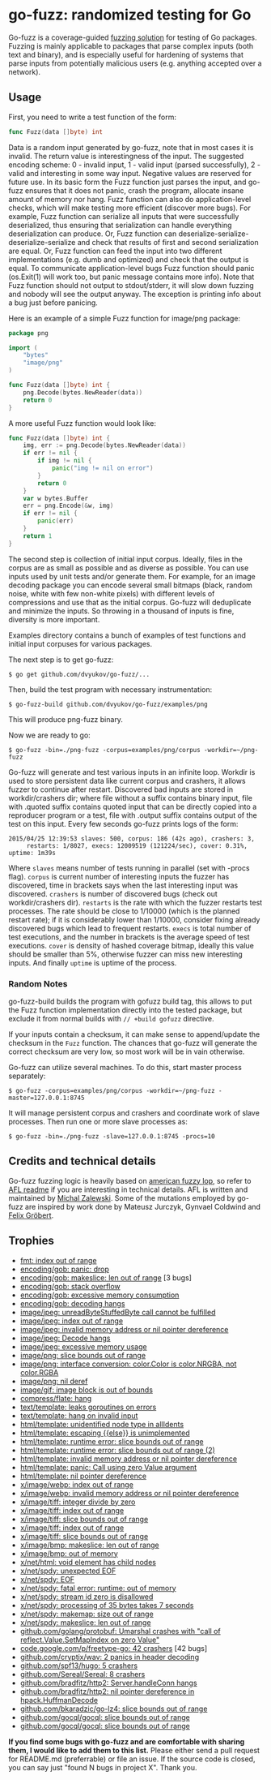 # go-fuzz: randomized testing for Go

Go-fuzz is a coverage-guided [fuzzing solution](http://en.wikipedia.org/wiki/Fuzz_testing) for testing of Go packages.
Fuzzing is mainly applicable to packages that parse complex inputs (both text
and binary), and is especially useful for hardening of systems that parse inputs
from potentially malicious users (e.g. anything accepted over a network).

## Usage

First, you need to write a test function of the form:
```go
func Fuzz(data []byte) int
```
Data is a random input generated by go-fuzz, note that in most cases it is
invalid. The return value is interestingness of the input. The suggested
encoding scheme: 0 - invalid input, 1 - valid input (parsed successfully),
2 - valid and interesting in some way input. Negative values are reserved for
future use. In its basic form the Fuzz function just parses the input, and
go-fuzz ensures that it does not panic, crash the program, allocate insane
amount of memory nor hang. Fuzz function can also do application-level checks,
which will make testing more efficient (discover more bugs). For example,
Fuzz function can serialize all inputs that were successfully deserialized,
thus ensuring that serialization can handle everything deserialization can
produce. Or, Fuzz function can deserialize-serialize-deserialize-serialize
and check that results of first and second serialization are equal. Or, Fuzz
function can feed the input into two different implementations (e.g. dumb and
optimized) and check that the output is equal. To communicate application-level
bugs Fuzz function should panic (os.Exit(1) will work too, but panic message
contains more info). Note that Fuzz function should not output to stdout/stderr,
it will slow down fuzzing and nobody will see the output anyway. The exception
is printing info about a bug just before panicing.

Here is an example of a simple Fuzz function for image/png package:
```go
package png

import (
	"bytes"
	"image/png"
)

func Fuzz(data []byte) int {
	png.Decode(bytes.NewReader(data))
	return 0
}
```

A more useful Fuzz function would look like:
```go
func Fuzz(data []byte) int {
	img, err := png.Decode(bytes.NewReader(data))
	if err != nil {
		if img != nil {
			panic("img != nil on error")
		}
		return 0
	}
	var w bytes.Buffer
	err = png.Encode(&w, img)
	if err != nil {
		panic(err)
	}
	return 1
}
```

The second step is collection of initial input corpus. Ideally, files in the
corpus are as small as possible and as diverse as possible. You can use inputs
used by unit tests and/or generate them. For example, for an image decoding
package you can encode several small bitmaps (black, random noise, white with
few non-white pixels) with different levels of compressions and use that as the
initial corpus. Go-fuzz will deduplicate and minimize the inputs. So throwing in
a thousand of inputs is fine, diversity is more important.

Examples directory contains a bunch of examples of test functions and initial
input corpuses for various packages.

The next step is to get go-fuzz:
```
$ go get github.com/dvyukov/go-fuzz/...
```

Then, build the test program with necessary instrumentation:
```
$ go-fuzz-build github.com/dvyukov/go-fuzz/examples/png
```
This will produce png-fuzz binary.

Now we are ready to go:
```
$ go-fuzz -bin=./png-fuzz -corpus=examples/png/corpus -workdir=~/png-fuzz
```
Go-fuzz will generate and test various inputs in an infinite loop. Workdir is
used to store persistent data like current corpus and crashers, it allows fuzzer
to continue after restart. Discovered bad inputs are stored in workdir/crashers
dir; where file without a suffix contains binary input, file with .quoted suffix
contains quoted input that can be directly copied into a reproducer program or a
test, file with .output suffix contains output of the test on this input. Every
few seconds go-fuzz prints logs of the form:
```
2015/04/25 12:39:53 slaves: 500, corpus: 186 (42s ago), crashers: 3,
     restarts: 1/8027, execs: 12009519 (121224/sec), cover: 0.31%, uptime: 1m39s
```
Where ```slaves``` means number of tests running in parallel (set with -procs
flag). ```corpus``` is current number of interesting inputs the fuzzer has
discovered, time in brackets says when the last interesting input was
discovered. ```crashers``` is number of discovered bugs (check out
workdir/crashers dir). ```restarts``` is the rate with which the fuzzer restarts
test processes. The rate should be close to 1/10000 (which is the planned
restart rate); if it is considerably lower than 1/10000, consider fixing already
discovered bugs which lead to frequent restarts. ```execs``` is total number of
test executions, and the number in brackets is the average speed of test
executions. ```cover``` is density of hashed coverage bitmap, ideally this value
should be smaller than 5%, otherwise fuzzer can miss new interesting inputs.
And finally ```uptime``` is uptime of the process.

### Random Notes

go-fuzz-build builds the program with gofuzz build tag, this allows to put the
Fuzz function implementation directly into the tested package, but exclude it
from normal builds with ```// +build gofuzz``` directive.

If your inputs contain a checksum, it can make sense to append/update the checksum
in the ```Fuzz``` function. The chances that go-fuzz will generate the correct
checksum are very low, so most work will be in vain otherwise.

Go-fuzz can utilize several machines. To do this, start master process separately:
```
$ go-fuzz -corpus=examples/png/corpus -workdir=~/png-fuzz -master=127.0.0.1:8745
```
It will manage persistent corpus and crashers and coordinate work of slave processes.
Then run one or more slave processes as:
```
$ go-fuzz -bin=./png-fuzz -slave=127.0.0.1:8745 -procs=10
```

## Credits and technical details

Go-fuzz fuzzing logic is heavily based on [american fuzzy lop](http://lcamtuf.coredump.cx/afl/),
so refer to [AFL readme](http://lcamtuf.coredump.cx/afl/README.txt) if you are
interesting in technical details. AFL is written and maintained by
[Michal Zalewski](http://lcamtuf.coredump.cx/). Some of the mutations employed
by go-fuzz are inspired by work done by Mateusz Jurczyk, Gynvael Coldwind and
[Felix Gröbert](https://twitter.com/fel1x).

## Trophies

- [fmt: index out of range](https://github.com/golang/go/issues/10675)
- [encoding/gob: panic: drop](https://github.com/golang/go/issues/10272)
- [encoding/gob: makeslice: len out of range](https://github.com/golang/go/issues/10273) [3 bugs]
- [encoding/gob: stack overflow](https://github.com/golang/go/issues/10415)
- [encoding/gob: excessive memory consumption](https://github.com/golang/go/issues/10490)
- [encoding/gob: decoding hangs](https://github.com/golang/go/issues/10491)
- [image/jpeg: unreadByteStuffedByte call cannot be fulfilled](https://github.com/golang/go/issues/10387)
- [image/jpeg: index out of range](https://github.com/golang/go/issues/10388)
- [image/jpeg: invalid memory address or nil pointer dereference](https://github.com/golang/go/issues/10389)
- [image/jpeg: Decode hangs](https://github.com/golang/go/issues/10413)
- [image/jpeg: excessive memory usage](https://github.com/golang/go/issues/10532)
- [image/png: slice bounds out of range](https://github.com/golang/go/issues/10414)
- [image/png: interface conversion: color.Color is color.NRGBA, not color.RGBA](https://github.com/golang/go/issues/10423)
- [image/png: nil deref](https://github.com/golang/go/issues/10493)
- [image/gif: image block is out of bounds](https://github.com/golang/go/issues/10676)
- [compress/flate: hang](https://github.com/golang/go/issues/10426)
- [text/template: leaks goroutines on errors](https://github.com/golang/go/issues/10614)
- [text/template: hang on invalid input](https://github.com/golang/go/issues/10674)
- [html/template: unidentified node type in allIdents](https://github.com/golang/go/issues/10610)
- [html/template: escaping {{else}} is unimplemented](https://github.com/golang/go/issues/10611)
- [html/template: runtime error: slice bounds out of range](https://github.com/golang/go/issues/10612)
- [html/template: runtime error: slice bounds out of range (2)](https://github.com/golang/go/issues/10613)
- [html/template: invalid memory address or nil pointer dereference](https://github.com/golang/go/issues/10615)
- [html/template: panic: Call using zero Value argument](https://github.com/golang/go/issues/10634)
- [html/template: nil pointer dereference](https://github.com/golang/go/issues/10673)
- [x/image/webp: index out of range](https://github.com/golang/go/issues/10383)
- [x/image/webp: invalid memory address or nil pointer dereference](https://github.com/golang/go/issues/10384)
- [x/image/tiff: integer divide by zero](https://github.com/golang/go/issues/10393)
- [x/image/tiff: index out of range](https://github.com/golang/go/issues/10394)
- [x/image/tiff: slice bounds out of range](https://github.com/golang/go/issues/10395)
- [x/image/tiff: index out of range](https://github.com/golang/go/issues/10597)
- [x/image/tiff: slice bounds out of range](https://github.com/golang/go/issues/10596)
- [x/image/bmp: makeslice: len out of range](https://github.com/golang/go/issues/10396)
- [x/image/bmp: out of memory](https://github.com/golang/go/issues/10399)
- [x/net/html: void element <link> has child nodes](https://github.com/golang/go/issues/10535)
- [x/net/spdy: unexpected EOF](https://github.com/golang/go/issues/10539)
- [x/net/spdy: EOF](https://github.com/golang/go/issues/10540)
- [x/net/spdy: fatal error: runtime: out of memory](https://github.com/golang/go/issues/10542)
- [x/net/spdy: stream id zero is disallowed](https://github.com/golang/go/issues/10543)
- [x/net/spdy: processing of 35 bytes takes 7 seconds](https://github.com/golang/go/issues/10544)
- [x/net/spdy: makemap: size out of range](https://github.com/golang/go/issues/10545)
- [x/net/spdy: makeslice: len out of range](https://github.com/golang/go/issues/10547)
- [github.com/golang/protobuf: Umarshal crashes with "call of reflect.Value.SetMapIndex on zero Value"](https://github.com/golang/protobuf/issues/27)
- [code.google.com/p/freetype-go: 42 crashers](https://code.google.com/p/freetype-go/issues/detail?id=17) [42 bugs]
- [github.com/cryptix/wav: 2 panics in header decoding](https://github.com/cryptix/wav/commit/2f49a0df0d213ee323f694e7bdee8b8a097dc698#diff-f86b763600291cbceee077a33133434a)
- [github.com/spf13/hugo: 5 crashers](https://github.com/spf13/hugo/search?q=go-fuzz&type=Issues)
- [github.com/Sereal/Sereal: 8 crashers](https://github.com/Sereal/Sereal/commit/c254cc3f2c48caffee6cd04ea8100a0150357a44)
- [github.com/bradfitz/http2: Server.handleConn hangs](https://github.com/bradfitz/http2/issues/53)
- [github.com/bradfitz/http2: nil pointer dereference in hpack.HuffmanDecode](https://github.com/bradfitz/http2/issues/56)
- [github.com/bkaradzic/go-lz4: slice bounds out of range](https://github.com/bkaradzic/go-lz4/commit/b8d4dc7b31511bf5f39dfdb02d2ea7662eb8407c)
- [github.com/gocql/gocql: slice bounds out of range](https://github.com/gocql/gocql/commit/332853ab7b3c719dd67c657394139491c1f6deb7)
- [github.com/gocql/gocql: slice bounds out of range](https://github.com/gocql/gocql/commit/58d90fab97daa2d9edd6e7a1b2a22bee8ce12c72)

**If you find some bugs with go-fuzz and are comfortable with sharing them, I would like to add them to this list.** Please either send a pull request for README.md (preferrable) or file an issue. If the source code is closed, you can say just "found N bugs in project X". Thank you.
